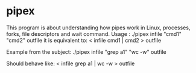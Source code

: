 # pipex

This program is about understanding how pipes work in Linux, processes, forks, file descriptors and wait command. 
Usage : 
./pipex infile "cmd1" "cmd2" outfile 
it is equivalent to:
< infile cmd1 | cmd2 > outfile

Example from the subject: 
./pipex infile "grep a1" "wc -w" outfile

Should behave like: < infile grep a1 | wc -w > outfile
